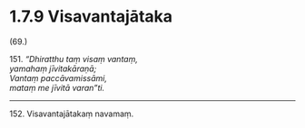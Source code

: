 

# 1.7.9 Visavantajātaka




(69.)

151\. _“Dhiratthu taṃ visaṃ vantaṃ,_  
_yamahaṃ jīvitakāraṇā;_  
_Vantaṃ paccāvamissāmi,_  
_mataṃ me jīvitā varan”ti._  


---

152\. Visavantajātakaṃ navamaṃ.






